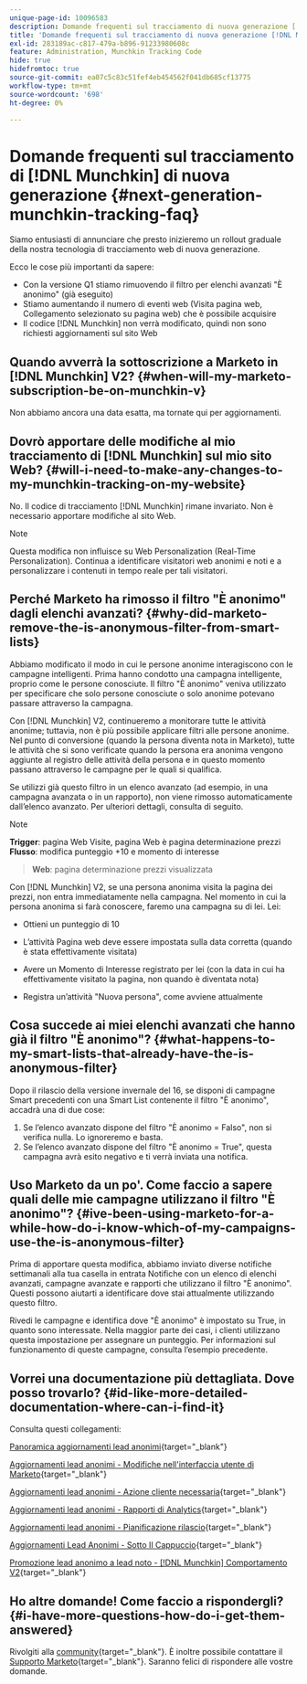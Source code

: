 ```yaml
---
unique-page-id: 10096583
description: Domande frequenti sul tracciamento di nuova generazione [!DNL Munchkin] - Documenti Marketo - Documentazione del prodotto
title: 'Domande frequenti sul tracciamento di nuova generazione [!DNL Munchkin] '
exl-id: 283189ac-c817-479a-b896-91233980608c
feature: Administration, Munchkin Tracking Code
hide: true
hidefromtoc: true
source-git-commit: ea07c5c83c51fef4eb454562f041db685cf13775
workflow-type: tm+mt
source-wordcount: '698'
ht-degree: 0%

---
```


# Domande frequenti sul tracciamento di [!DNL Munchkin] di nuova generazione {#next-generation-munchkin-tracking-faq}

Siamo entusiasti di annunciare che presto inizieremo un rollout graduale della nostra tecnologia di tracciamento web di nuova generazione.

Ecco le cose più importanti da sapere:

* Con la versione Q1 stiamo rimuovendo il filtro per elenchi avanzati &quot;È anonimo&quot; (già eseguito)
* Stiamo aumentando il numero di eventi web (Visita pagina web, Collegamento selezionato su pagina web) che è possibile acquisire
* Il codice [!DNL Munchkin] non verrà modificato, quindi non sono richiesti aggiornamenti sul sito Web

## Quando avverrà la sottoscrizione a Marketo in [!DNL Munchkin] V2? {#when-will-my-marketo-subscription-be-on-munchkin-v}

Non abbiamo ancora una data esatta, ma tornate qui per aggiornamenti.

## Dovrò apportare delle modifiche al mio tracciamento di [!DNL Munchkin] sul mio sito Web? {#will-i-need-to-make-any-changes-to-my-munchkin-tracking-on-my-website}

No. Il codice di tracciamento [!DNL Munchkin] rimane invariato. Non è necessario apportare modifiche al sito Web.

>[!NOTE]
>
>Questa modifica non influisce su Web Personalization (Real-Time Personalization). Continua a identificare visitatori web anonimi e noti e a personalizzare i contenuti in tempo reale per tali visitatori.

## Perché Marketo ha rimosso il filtro &quot;È anonimo&quot; dagli elenchi avanzati? {#why-did-marketo-remove-the-is-anonymous-filter-from-smart-lists}

Abbiamo modificato il modo in cui le persone anonime interagiscono con le campagne intelligenti. Prima hanno condotto una campagna intelligente, proprio come le persone conosciute. Il filtro &quot;È anonimo&quot; veniva utilizzato per specificare che solo persone conosciute o solo anonime potevano passare attraverso la campagna.

Con [!DNL Munchkin] V2, continueremo a monitorare tutte le attività anonime; tuttavia, non è più possibile applicare filtri alle persone anonime. Nel punto di conversione (quando la persona diventa nota in Marketo), tutte le attività che si sono verificate quando la persona era anonima vengono aggiunte al registro delle attività della persona e in questo momento passano attraverso le campagne per le quali si qualifica.

Se utilizzi già questo filtro in un elenco avanzato (ad esempio, in una campagna avanzata o in un rapporto), non viene rimosso automaticamente dall’elenco avanzato. Per ulteriori dettagli, consulta di seguito.

>[!NOTE]
>
>**Trigger**: pagina Web Visite, pagina Web è pagina determinazione prezzi\
>**Flusso**: modifica punteggio +10 e momento di interesse
>>**Web**: pagina determinazione prezzi visualizzata
>
>Con [!DNL Munchkin] V2, se una persona anonima visita la pagina dei prezzi, non entra immediatamente nella campagna. Nel momento in cui la persona anonima si farà conoscere, faremo una campagna su di lei. Lei:
>
>* Ottieni un punteggio di 10
>
>* L’attività Pagina web deve essere impostata sulla data corretta (quando è stata effettivamente visitata)
>
>* Avere un Momento di Interesse registrato per lei (con la data in cui ha effettivamente visitato la pagina, non quando è diventata nota)
>
>* Registra un’attività &quot;Nuova persona&quot;, come avviene attualmente

## Cosa succede ai miei elenchi avanzati che hanno già il filtro &quot;È anonimo&quot;? {#what-happens-to-my-smart-lists-that-already-have-the-is-anonymous-filter}

Dopo il rilascio della versione invernale del 16, se disponi di campagne Smart precedenti con una Smart List contenente il filtro &quot;È anonimo&quot;, accadrà una di due cose:

1. Se l’elenco avanzato dispone del filtro &quot;È anonimo = Falso&quot;, non si verifica nulla. Lo ignoreremo e basta.
1. Se l’elenco avanzato dispone del filtro &quot;È anonimo = True&quot;, questa campagna avrà esito negativo e ti verrà inviata una notifica.

## Uso Marketo da un po&#39;. Come faccio a sapere quali delle mie campagne utilizzano il filtro &quot;È anonimo&quot;? {#ive-been-using-marketo-for-a-while-how-do-i-know-which-of-my-campaigns-use-the-is-anonymous-filter}

Prima di apportare questa modifica, abbiamo inviato diverse notifiche settimanali alla tua casella in entrata Notifiche con un elenco di elenchi avanzati, campagne avanzate e rapporti che utilizzano il filtro &quot;È anonimo&quot;. Questi possono aiutarti a identificare dove stai attualmente utilizzando questo filtro.

Rivedi le campagne e identifica dove &quot;È anonimo&quot; è impostato su True, in quanto sono interessate. Nella maggior parte dei casi, i clienti utilizzano questa impostazione per assegnare un punteggio. Per informazioni sul funzionamento di queste campagne, consulta l’esempio precedente.

## Vorrei una documentazione più dettagliata. Dove posso trovarlo? {#id-like-more-detailed-documentation-where-can-i-find-it}

Consulta questi collegamenti:

[Panoramica aggiornamenti lead anonimi](https://nation.marketo.com/docs/DOC-2937){target="_blank"}

[Aggiornamenti lead anonimi - Modifiche nell&#39;interfaccia utente di Marketo](https://nation.marketo.com/docs/DOC-2938){target="_blank"}

[Aggiornamenti lead anonimi - Azione cliente necessaria](https://nation.marketo.com/docs/DOC-2939){target="_blank"}

[Aggiornamenti lead anonimi - Rapporti di Analytics](https://nation.marketo.com/docs/DOC-2940){target="_blank"}

[Aggiornamenti lead anonimi - Pianificazione rilascio](https://nation.marketo.com/docs/DOC-2961){target="_blank"}

[Aggiornamenti Lead Anonimi - Sotto Il Cappuccio](https://nation.marketo.com/docs/DOC-2962){target="_blank"}

[Promozione lead anonimo a lead noto - [!DNL Munchkin] Comportamento V2](https://nation.marketo.com/docs/DOC-2963){target="_blank"}

## Ho altre domande! Come faccio a rispondergli? {#i-have-more-questions-how-do-i-get-them-answered}

Rivolgiti alla [community](https://nation.marketo.com/){target="_blank"}. È inoltre possibile contattare il [Supporto Marketo](https://nation.marketo.com/t5/Support/ct-p/Support){target="_blank"}. Saranno felici di rispondere alle vostre domande.
